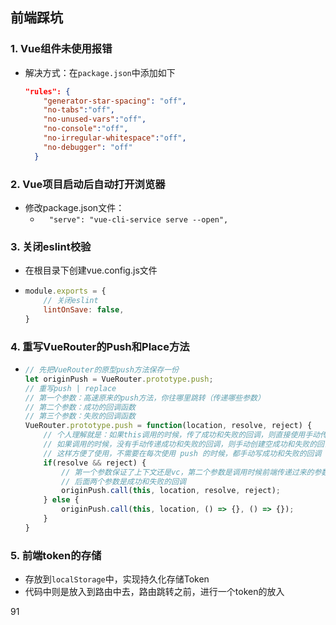 ## 前端踩坑

### 1. Vue组件未使用报错

- 解决方式：在`package.json`中添加如下

  ```json
  "rules": {
      "generator-star-spacing": "off",
      "no-tabs":"off",
      "no-unused-vars":"off",
      "no-console":"off",
      "no-irregular-whitespace":"off",
      "no-debugger": "off"
    }
  ```


### 2. Vue项目启动后自动打开浏览器

- 修改package.json文件：
  - `  "serve": "vue-cli-service serve --open",`

### 3. 关闭eslint校验

- 在根目录下创建vue.config.js文件

- ```js
  module.exports = {
      // 关闭eslint
      lintOnSave: false,
  }
  ```

### 4. 重写VueRouter的Push和Place方法

- ```js
  // 先把VueRouter的原型push方法保存一份
  let originPush = VueRouter.prototype.push;
  // 重写push | replace
  // 第一个参数：高速原来的push方法，你往哪里跳转（传递哪些参数）
  // 第二个参数：成功的回调函数
  // 第三个参数：失败的回调函数
  VueRouter.prototype.push = function(location, resolve, reject) {
      // 个人理解就是：如果this调用的时候，传了成功和失败的回调，则直接使用手动传递的
      // 如果调用的时候，没有手动传递成功和失败的回调，则手动创建空成功和失败的回调
      // 这样方便了使用，不需要在每次使用 push 的时候，都手动写成功和失败的回调
      if(resolve && reject) {
          // 第一个参数保证了上下文还是vc，第二个参数是调用时候前端传递过来的参数
          // 后面两个参数是成功和失败的回调
          originPush.call(this, location, resolve, reject);
      } else {
          originPush.call(this, location, () => {}, () => {});
      }
  }
  ```

### 5. 前端token的存储

- 存放到`localStorage`中，实现持久化存储Token
- 代码中则是放入到路由中去，路由跳转之前，进行一个token的放入



91



















